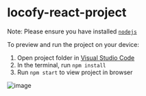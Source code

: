 
  # locofy-react-project

  Note: Please ensure you have installed <code><a href="https://nodejs.org/en/download/">nodejs</a></code>

  To preview and run the project on your device:
  1) Open project folder in <a href="https://code.visualstudio.com/download">Visual Studio Code</a>
  2) In the terminal, run `npm install`
  3) Run `npm start` to view project in browser

  ![image](https://github.com/SaTyle/HyggeX-Figma-Design/assets/97863462/b14df857-fffc-45ac-b6f9-151a2953d946)
